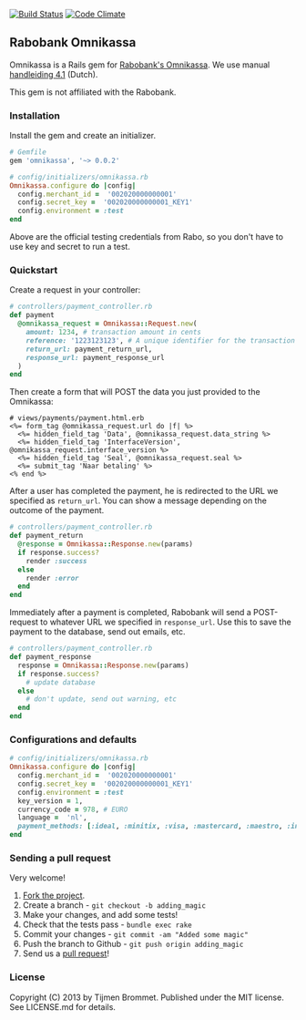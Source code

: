 [![Build Status](https://travis-ci.org/tijmenb/omnikassa.png?branch=master)](https://travis-ci.org/tijmenb/omnikassa)
[![Code Climate](https://codeclimate.com/badge.png)](https://codeclimate.com/github/tijmenb/omnikassa)

## Rabobank Omnikassa

Omnikassa is a Rails gem for [Rabobank's Omnikassa](http://www.rabobank.nl/bedrijven/producten/betalen_en_ontvangen/geld_ontvangen/rabo_omnikassa/). We use manual [handleiding 4.1](http://www.rabobank.nl/images/rabobank_omnikassa_integratiehandleiding_versie_4_1_december_2012_29420242.pdf) (Dutch).

This gem is not affiliated with the Rabobank.

### Installation

Install the gem and create an initializer.

```ruby
# Gemfile
gem 'omnikassa', '~> 0.0.2'

# config/initializers/omnikassa.rb
Omnikassa.configure do |config|
  config.merchant_id =  '002020000000001'
  config.secret_key =  '002020000000001_KEY1'
  config.environment = :test
end
```

Above are the official testing credentials from Rabo, so you don't have to use key and secret to run a test. 

### Quickstart

Create a request in your controller:

```ruby
# controllers/payment_controller.rb
def payment
  @omnikassa_request = Omnikassa::Request.new(
    amount: 1234, # transaction amount in cents
    reference: '1223123123', # A unique identifier for the transaction
    return_url: payment_return_url, 
    response_url: payment_response_url
  )
end
```

Then create a form that will POST the data you just provided to the Omnikassa:

```erb
# views/payments/payment.html.erb
<%= form_tag @omnikassa_request.url do |f| %>
  <%= hidden_field_tag 'Data', @omnikassa_request.data_string %>
  <%= hidden_field_tag 'InterfaceVersion', @omnikassa_request.interface_version %>
  <%= hidden_field_tag 'Seal', @omnikassa_request.seal %>
  <%= submit_tag 'Naar betaling' %>
<% end %>
```

After a user has completed the payment, he is redirected to the URL we specified as `return_url`. You can show a message depending on the outcome of the payment.

```ruby
# controllers/payment_controller.rb
def payment_return
  @response = Omnikassa::Response.new(params)
  if response.success?
    render :success
  else
    render :error
  end
end
```

Immediately after a payment is completed, Rabobank will send a POST-request to whatever URL we specified in `response_url`. Use this to save the payment to the database, send out emails, etc. 

```ruby
# controllers/payment_controller.rb
def payment_response
  response = Omnikassa::Response.new(params)
  if response.success?
    # update database
  else
    # don't update, send out warning, etc
  end
end
```

### Configurations and defaults

```ruby
# config/initializers/omnikassa.rb
Omnikassa.configure do |config|
  config.merchant_id =  '002020000000001'
  config.secret_key =  '002020000000001_KEY1'
  config.environment = :test
  key_version = 1,
  currency_code = 978, # EURO
  language =  'nl',
  payment_methods: [:ideal, :minitix, :visa, :mastercard, :maestro, :incasso, :acceptgiro, :rembours]
end
```

### Sending a pull request

Very welcome!

1. [Fork the project](https://help.github.com/articles/fork-a-repo).
2. Create a branch - `git checkout -b adding_magic`
3. Make your changes, and add some tests!
4. Check that the tests pass - `bundle exec rake`
5. Commit your changes - `git commit -am "Added some magic"`
6. Push the branch to Github - `git push origin adding_magic`
7. Send us a [pull request](https://help.github.com/articles/using-pull-requests)!

### License

Copyright (C) 2013 by Tijmen Brommet. Published under the MIT license. See LICENSE.md for details.
